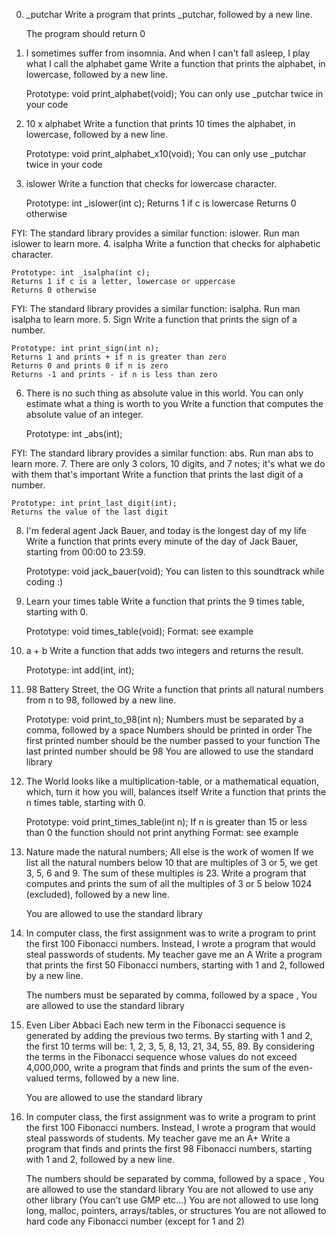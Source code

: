 0. _putchar
Write a program that prints _putchar, followed by a new line.

    The program should return 0
1. I sometimes suffer from insomnia. And when I can't fall asleep, I play what I call the alphabet game
Write a function that prints the alphabet, in lowercase, followed by a new line.

    Prototype: void print_alphabet(void);
    You can only use _putchar twice in your code
2. 10 x alphabet
Write a function that prints 10 times the alphabet, in lowercase, followed by a new line.

    Prototype: void print_alphabet_x10(void);
    You can only use _putchar twice in your code
3. islower 
Write a function that checks for lowercase character.

    Prototype: int _islower(int c);
    Returns 1 if c is lowercase
    Returns 0 otherwise

FYI: The standard library provides a similar function: islower. Run man islower to learn more.
4. isalpha 
Write a function that checks for alphabetic character.

    Prototype: int _isalpha(int c);
    Returns 1 if c is a letter, lowercase or uppercase
    Returns 0 otherwise

FYI: The standard library provides a similar function: isalpha. Run man isalpha to learn more.
5. Sign 
Write a function that prints the sign of a number.

    Prototype: int print_sign(int n);
    Returns 1 and prints + if n is greater than zero
    Returns 0 and prints 0 if n is zero
    Returns -1 and prints - if n is less than zero
6. There is no such thing as absolute value in this world. You can only estimate what a thing is worth to you 
Write a function that computes the absolute value of an integer.

    Prototype: int _abs(int);

FYI: The standard library provides a similar function: abs. Run man abs to learn more.
7. There are only 3 colors, 10 digits, and 7 notes; it's what we do with them that's important 
Write a function that prints the last digit of a number.

    Prototype: int print_last_digit(int);
    Returns the value of the last digit
8. I'm federal agent Jack Bauer, and today is the longest day of my life 
Write a function that prints every minute of the day of Jack Bauer, starting from 00:00 to 23:59.

    Prototype: void jack_bauer(void);
    You can listen to this soundtrack while coding :)
9. Learn your times table 
Write a function that prints the 9 times table, starting with 0.

    Prototype: void times_table(void);
    Format: see example
10. a + b 
Write a function that adds two integers and returns the result.

    Prototype: int add(int, int);
11. 98 Battery Street, the OG 
Write a function that prints all natural numbers from n to 98, followed by a new line.

    Prototype: void print_to_98(int n);
    Numbers must be separated by a comma, followed by a space
    Numbers should be printed in order
    The first printed number should be the number passed to your function
    The last printed number should be 98
    You are allowed to use the standard library
12. The World looks like a multiplication-table, or a mathematical equation, which, turn it how you will, balances itself 
Write a function that prints the n times table, starting with 0.

    Prototype: void print_times_table(int n);
    If n is greater than 15 or less than 0 the function should not print anything
    Format: see example
13. Nature made the natural numbers; All else is the work of women 
If we list all the natural numbers below 10 that are multiples of 3 or 5, we get 3, 5, 6 and 9. The sum of these multiples is 23. Write a program that computes and prints the sum of all the multiples of 3 or 5 below 1024 (excluded), followed by a new line.

    You are allowed to use the standard library
14. In computer class, the first assignment was to write a program to print the first 100 Fibonacci numbers. Instead, I wrote a program that would steal passwords of students. My teacher gave me an A 
Write a program that prints the first 50 Fibonacci numbers, starting with 1 and 2, followed by a new line.

    The numbers must be separated by comma, followed by a space , 
    You are allowed to use the standard library
15. Even Liber Abbaci 
Each new term in the Fibonacci sequence is generated by adding the previous two terms. By starting with 1 and 2, the first 10 terms will be: 1, 2, 3, 5, 8, 13, 21, 34, 55, 89. By considering the terms in the Fibonacci sequence whose values do not exceed 4,000,000, write a program that finds and prints the sum of the even-valued terms, followed by a new line.

    You are allowed to use the standard library
16. In computer class, the first assignment was to write a program to print the first 100 Fibonacci numbers. Instead, I wrote a program that would steal passwords of students. My teacher gave me an A+ 
Write a program that finds and prints the first 98 Fibonacci numbers, starting with 1 and 2, followed by a new line.

    The numbers should be separated by comma, followed by a space ,
    You are allowed to use the standard library
    You are not allowed to use any other library (You can’t use GMP etc…)
    You are not allowed to use long long, malloc, pointers, arrays/tables, or structures
    You are not allowed to hard code any Fibonacci number (except for 1 and 2)

